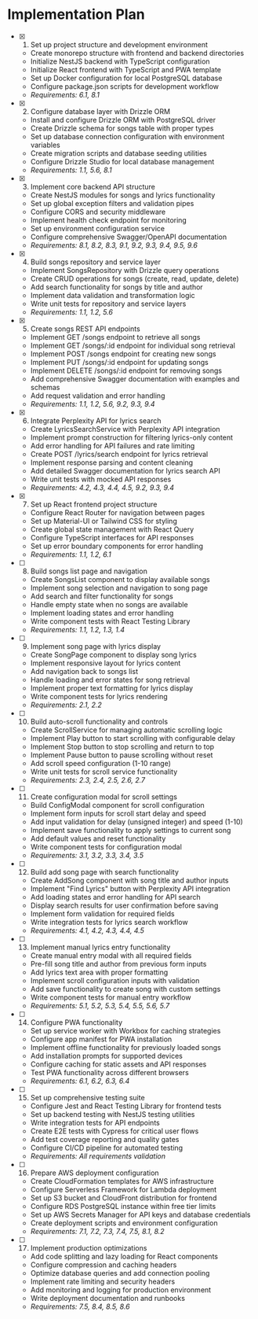 # Implementation Plan

- [x] 1. Set up project structure and development environment
  - Create monorepo structure with frontend and backend directories
  - Initialize NestJS backend with TypeScript configuration
  - Initialize React frontend with TypeScript and PWA template
  - Set up Docker configuration for local PostgreSQL database
  - Configure package.json scripts for development workflow
  - _Requirements: 6.1, 8.1_

- [x] 2. Configure database layer with Drizzle ORM
  - Install and configure Drizzle ORM with PostgreSQL driver
  - Create Drizzle schema for songs table with proper types
  - Set up database connection configuration with environment variables
  - Create migration scripts and database seeding utilities
  - Configure Drizzle Studio for local database management
  - _Requirements: 1.1, 5.6, 8.1_

- [x] 3. Implement core backend API structure
  - Create NestJS modules for songs and lyrics functionality
  - Set up global exception filters and validation pipes
  - Configure CORS and security middleware
  - Implement health check endpoint for monitoring
  - Set up environment configuration service
  - Configure comprehensive Swagger/OpenAPI documentation
  - _Requirements: 8.1, 8.2, 8.3, 9.1, 9.2, 9.3, 9.4, 9.5, 9.6_

- [x] 4. Build songs repository and service layer
  - Implement SongsRepository with Drizzle query operations
  - Create CRUD operations for songs (create, read, update, delete)
  - Add search functionality for songs by title and author
  - Implement data validation and transformation logic
  - Write unit tests for repository and service layers
  - _Requirements: 1.1, 1.2, 5.6_

- [x] 5. Create songs REST API endpoints
  - Implement GET /songs endpoint to retrieve all songs
  - Implement GET /songs/:id endpoint for individual song retrieval
  - Implement POST /songs endpoint for creating new songs
  - Implement PUT /songs/:id endpoint for updating songs
  - Implement DELETE /songs/:id endpoint for removing songs
  - Add comprehensive Swagger documentation with examples and schemas
  - Add request validation and error handling
  - _Requirements: 1.1, 1.2, 5.6, 9.2, 9.3, 9.4_

- [x] 6. Integrate Perplexity API for lyrics search
  - Create LyricsSearchService with Perplexity API integration
  - Implement prompt construction for filtering lyrics-only content
  - Add error handling for API failures and rate limiting
  - Create POST /lyrics/search endpoint for lyrics retrieval
  - Implement response parsing and content cleaning
  - Add detailed Swagger documentation for lyrics search API
  - Write unit tests with mocked API responses
  - _Requirements: 4.2, 4.3, 4.4, 4.5, 9.2, 9.3, 9.4_

- [x] 7. Set up React frontend project structure
  - Configure React Router for navigation between pages
  - Set up Material-UI or Tailwind CSS for styling
  - Create global state management with React Query
  - Configure TypeScript interfaces for API responses
  - Set up error boundary components for error handling
  - _Requirements: 1.1, 1.2, 6.1_

- [ ] 8. Build songs list page and navigation
  - Create SongsList component to display available songs
  - Implement song selection and navigation to song page
  - Add search and filter functionality for songs
  - Handle empty state when no songs are available
  - Implement loading states and error handling
  - Write component tests with React Testing Library
  - _Requirements: 1.1, 1.2, 1.3, 1.4_

- [ ] 9. Implement song page with lyrics display
  - Create SongPage component to display song lyrics
  - Implement responsive layout for lyrics content
  - Add navigation back to songs list
  - Handle loading and error states for song retrieval
  - Implement proper text formatting for lyrics display
  - Write component tests for lyrics rendering
  - _Requirements: 2.1, 2.2_

- [ ] 10. Build auto-scroll functionality and controls
  - Create ScrollService for managing automatic scrolling logic
  - Implement Play button to start scrolling with configurable delay
  - Implement Stop button to stop scrolling and return to top
  - Implement Pause button to pause scrolling without reset
  - Add scroll speed configuration (1-10 range)
  - Write unit tests for scroll service functionality
  - _Requirements: 2.3, 2.4, 2.5, 2.6, 2.7_

- [ ] 11. Create configuration modal for scroll settings
  - Build ConfigModal component for scroll configuration
  - Implement form inputs for scroll start delay and speed
  - Add input validation for delay (unsigned integer) and speed (1-10)
  - Implement save functionality to apply settings to current song
  - Add default values and reset functionality
  - Write component tests for configuration modal
  - _Requirements: 3.1, 3.2, 3.3, 3.4, 3.5_

- [ ] 12. Build add song page with search functionality
  - Create AddSong component with song title and author inputs
  - Implement "Find Lyrics" button with Perplexity API integration
  - Add loading states and error handling for API search
  - Display search results for user confirmation before saving
  - Implement form validation for required fields
  - Write integration tests for lyrics search workflow
  - _Requirements: 4.1, 4.2, 4.3, 4.4, 4.5_

- [ ] 13. Implement manual lyrics entry functionality
  - Create manual entry modal with all required fields
  - Pre-fill song title and author from previous form inputs
  - Add lyrics text area with proper formatting
  - Implement scroll configuration inputs with validation
  - Add save functionality to create song with custom settings
  - Write component tests for manual entry workflow
  - _Requirements: 5.1, 5.2, 5.3, 5.4, 5.5, 5.6, 5.7_

- [ ] 14. Configure PWA functionality
  - Set up service worker with Workbox for caching strategies
  - Configure app manifest for PWA installation
  - Implement offline functionality for previously loaded songs
  - Add installation prompts for supported devices
  - Configure caching for static assets and API responses
  - Test PWA functionality across different browsers
  - _Requirements: 6.1, 6.2, 6.3, 6.4_

- [ ] 15. Set up comprehensive testing suite
  - Configure Jest and React Testing Library for frontend tests
  - Set up backend testing with NestJS testing utilities
  - Write integration tests for API endpoints
  - Create E2E tests with Cypress for critical user flows
  - Add test coverage reporting and quality gates
  - Configure CI/CD pipeline for automated testing
  - _Requirements: All requirements validation_

- [ ] 16. Prepare AWS deployment configuration
  - Create CloudFormation templates for AWS infrastructure
  - Configure Serverless Framework for Lambda deployment
  - Set up S3 bucket and CloudFront distribution for frontend
  - Configure RDS PostgreSQL instance within free tier limits
  - Set up AWS Secrets Manager for API keys and database credentials
  - Create deployment scripts and environment configuration
  - _Requirements: 7.1, 7.2, 7.3, 7.4, 7.5, 8.1, 8.2_

- [ ] 17. Implement production optimizations
  - Add code splitting and lazy loading for React components
  - Configure compression and caching headers
  - Optimize database queries and add connection pooling
  - Implement rate limiting and security headers
  - Add monitoring and logging for production environment
  - Write deployment documentation and runbooks
  - _Requirements: 7.5, 8.4, 8.5, 8.6_